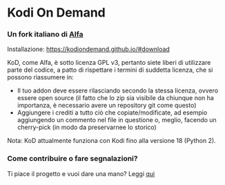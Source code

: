# Kodi On Demand
### Un fork italiano di [Alfa](https://github.com/alfa-addon)

Installazione: https://kodiondemand.github.io/#download

KoD, come Alfa, è sotto licenza GPL v3, pertanto siete liberi di utilizzare parte del codice, a patto di rispettare i termini di suddetta licenza, che si possono riassumere in: 
 
- Il tuo addon deve essere rilasciando secondo la stessa licenza, ovvero essere open source (il fatto che lo zip sia visibile da chiunque non ha importanza, è necessario avere un repository git come questo) 
- Aggiungere i crediti a tutto ciò che copiate/modificate, ad esempio aggiungendo un commento nel file in questione o, meglio, facendo un cherry-pick (in modo da preservarnee lo storico)

Nota: KoD attualmente funziona con Kodi fino alla versione 18 (Python 2).

### Come contribuire o fare segnalazioni?
Ti piace il progetto e vuoi dare una mano? Leggi [qui](https://github.com/kodiondemand/addon/blob/master/CONTRIBUTING.md)
